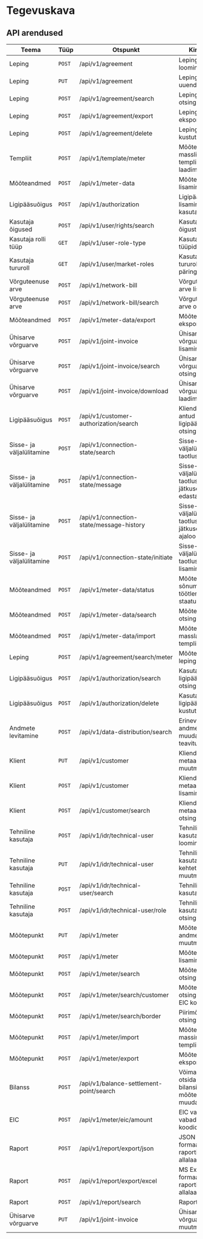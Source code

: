 # Tegevuskava

## API arendused

| Teema                     | Tüüp   | Otspunkt                                 | Kirjeldus                                                        | Valmimine  |
| ------------------------- | ------ | ---------------------------------------- | ---------------------------------------------------------------- | ---------- |
| Leping                    | `POST` | /api/v1/agreement                        | Lepingu loomine                                                  | Valmis     |
| Leping                    | `PUT`  | /api/v1/agreement                        | Lepingu uuendamine                                               | Valmis     |
| Leping                    | `POST` | /api/v1/agreement/search                 | Lepingute otsing                                                 | Valmis     |
| Leping                    | `POST` | /api/v1/agreement/export                 | Lepingute eksport                                                | Valmis     |
| Leping                    | `POST` | /api/v1/agreement/delete                 | Lepingu kustutamine                                              | Valmis     |
| Templiit                  | `POST` | /api/v1/template/meter                   | Mõõtepunkti masslisamise templiidi alla laadimine                | Valmis     |
| Mõõteandmed               | `POST` | /api/v1/meter-data                       | Mõõteandmete lisamine                                            | Valmis     |
| Ligipääsuõigus            | `POST` | /api/v1/authorization                    | Ligipääsuõiguse lisamine kasutajale                              | Valmis     |
| Kasutaja õigused          | `POST` | /api/v1/user/rights/search               | Kasutaja õiguste päring                                          | Valmis     |
| Kasutaja rolli tüüp       | `GET`  | /api/v1/user-role-type                   | Kasutaja rolli tüüpide päring                                    | Valmis     |
| Kasutaja tururoll         | `GET`  | /api/v1/user/market-roles                | Kasutaja tururollide päring                                      | Valmis     |
| Võrguteenuse arve         | `POST` | /api/v1/network-bill                     | Võrguteenuse arve lisamine                                       | Valmis     |
| Võrguteenuse arve         | `POST` | /api/v1/network-bill/search              | Võrguteenuse arve otsing                                         | Valmis     |
| Mõõteandmed               | `POST` | /api/v1/meter-data/export                | Mõõteandmete eksportimine                                        | Valmis     |
| Ühisarve võrguarve        | `POST` | /api/v1/joint-invoice                    | Ühisarve võrguarve lisamine                                      | Valmis     |
| Ühisarve võrguarve        | `POST` | /api/v1/joint-invoice/search             | Ühisarve võrguarve otsing                                        | Valmis     |
| Ühisarve võrguarve        | `POST` | /api/v1/joint-invoice/download           | Ühisarve võrguarve alla laadimine                                | Valmis     |
| Ligipääsuõigus            | `POST` | /api/v1/customer-authorization/search    | Kliendiportaalis antud ligipääsuõiguste otsing                   | Valmis     |
| Sisse- ja väljalülitamine | `POST` | /api/v1/connection-state/search          | Sisse- või väljalülitamise taotluste otsing                      | Valmis     |
| Sisse- ja väljalülitamine | `POST` | /api/v1/connection-state/message         | Sisse- või väljalülitamise taotlusele jätkusõnumite edastamine   | Valmis     |
| Sisse- ja väljalülitamine | `POST` | /api/v1/connection-state/message-history | Sisse- või väljalülitamise taotluste jätkusõnumite ajaloo otsing | Valmis     |
| Sisse- ja väljalülitamine | `POST` | /api/v1/connection-state/initiate        | Sisse- või väljalülitamise taotluse lisamine                     | Valmis     |
| Mõõteandmed               | `POST` | /api/v1/meter-data/status                | Mõõteandmete sõnumi töötlemise staatuse päring                   | Valmis     |
| Mõõteandmed               | `POST` | /api/v1/meter-data/search                | Mõõteandmete otsing                                              | Valmis     |
| Mõõteandmed               | `POST` | /api/v1/meter-data/import                | Mõõteandmete masslaadimine templiidi abil                        | Valmis     |
| Leping                    | `POST` | /api/v1/agreement/search/meter           | Mõõtepunkti lepingute otsing                                     | Valmis     |
| Ligipääsuõigus            | `POST` | /api/v1/authorization/search             | Kasutaja ligipääsuõiguste otsing                                 | Valmis     |
| Ligipääsuõigus            | `POST` | /api/v1/authorization/delete             | Kasutaja ligipääsuõiguse kustutamine                             | Valmis     |
| Andmete levitamine        | `POST` | /api/v1/data-distribution/search         | Erinevate andmeobjektide muudatuste teavitused                   | Valmis     |
| Klient                    | `PUT`  | /api/v1/customer                         | Kliendi ja tema metaandmete muutmine                             | Valmis     |
| Klient                    | `POST` | /api/v1/customer                         | Kliendi ja tema metaandmete lisamine                             | Valmis     |
| Klient                    | `POST` | /api/v1/customer/search                  | Kliendi ja tema metaandmete otsing                               | Valmis     |
| Tehniline kasutaja        | `POST` | /api/v1/idr/technical-user               | Tehnilise kasutaja loomine                                       | Valmis     |
| Tehniline kasutaja        | `PUT`  | /api/v1/idr/technical-user               | Tehnilise kasutaja kehtetuks muutmine                            | Valmis     |
| Tehniline kasutaja        | `POST` | /api/v1/idr/technical-user/search        | Tehnilise kasutaja otsing                                        | Valmis     |
| Tehniline kasutaja        | `POST` | /api/v1/idr/technical-user/role          | Tehnilise kasutaja rollide otsing                                | Valmis     |
| Mõõtepunkt                | `PUT`  | /api/v1/meter                            | Mõõtepunkti andmete muutmine                                     | Valmis     |
| Mõõtepunkt                | `POST` | /api/v1/meter                            | Mõõtepunkti lisamine                                             | Valmis     |
| Mõõtepunkt                | `POST` | /api/v1/meter/search                     | Mõõtepunkti otsing                                               | Valmis     |
| Mõõtepunkt                | `POST` | /api/v1/meter/search/customer            | Mõõtepunkti otsing kliendi EIC koodi alusel                      | Valmis     |
| Mõõtepunkt                | `POST` | /api/v1/meter/search/border              | Piirimõõtepunkti otsing                                          | Valmis     |
| Mõõtepunkt                | `POST` | /api/v1/meter/import                     | Mõõtepunktide massimport templiidi abil                          | Valmis     |
| Mõõtepunkt                | `POST` | /api/v1/meter/export                     | Mõõtepunktide eksportimine                                       | Valmis     |
| Bilanss                   | `POST` | /api/v1/balance-settlement-point/search  | Võimaldab otsida bilansiselgituse mõõtepunktide muudatusi        | Valmis     |
| EIC                       | `POST` | /api/v1/meter/eic/amount                 | EIC vahemikust vabade EIC koodide otsing                         | Valmis     |
| Raport                    | `POST` | /api/v1/report/export/json               | JSON formaadis raporti allalaadimine                             | 2024.03.31 |
| Raport                    | `POST` | /api/v1/report/export/excel              | MS Excel formaadis raporti allalaadimine                         | 2024.03.31 |
| Raport                    | `POST` | /api/v1/report/search                    | Raportite otsing                                                 | 2024.03.31 |
| Ühisarve võrguarve        | `PUT`  | /api/v1/joint-invoice                    | Ühisarve võrguarve muutmine                                      | 2024.05.15 |

